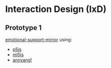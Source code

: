 # Interaction Design (IxD)

## Prototype 1
[emotional-support-mirror](emotional-support-mirror)
using:
- [p5js](https://p5js.org/)
- [ml5js](https://ml5js.org/)
- [annyang!](https://www.talater.com/annyang/)
